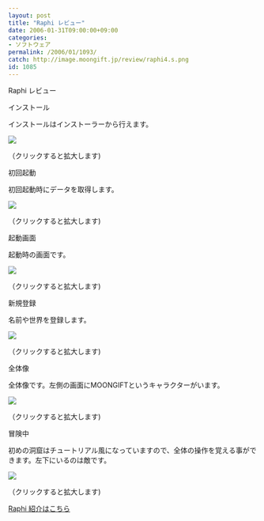 ```yaml
---
layout: post
title: "Raphi レビュー"
date: 2006-01-31T09:00:00+09:00
categories:
- ソフトウェア
permalink: /2006/01/1093/
catch: http://image.moongift.jp/review/raphi4.s.png
id: 1085
---
```

Raphi レビュー  
<!--more-->

インストール

  

インストールはインストーラーから行えます。

  

[![](http://image.moongift.jp/review/raphi1.s.png)](http://image.moongift.jp/review/raphi1.png)  
  
（クリックすると拡大します)

  

初回起動

  

初回起動時にデータを取得します。

  

[![](http://image.moongift.jp/review/raphi2.s.png)](http://image.moongift.jp/review/raphi2.png)  
  
（クリックすると拡大します)

  

起動画面

  

起動時の画面です。

  

[![](http://image.moongift.jp/review/raphi3.s.png)](http://image.moongift.jp/review/raphi3.png)  
  
（クリックすると拡大します)

  

新規登録

  

名前や世界を登録します。

  

[![](http://image.moongift.jp/review/raphi4.s.png)](http://image.moongift.jp/review/raphi4.png)  
  
（クリックすると拡大します)

  

全体像

  

全体像です。左側の画面にMOONGIFTというキャラクターがいます。

  

[![](http://image.moongift.jp/review/raphi5.s.png)](http://image.moongift.jp/review/raphi5.png)  
  
（クリックすると拡大します)

  

冒険中

  

初めの洞窟はチュートリアル風になっていますので、全体の操作を覚える事ができます。左下にいるのは敵です。

  

[![](http://image.moongift.jp/review/raphi6.s.png)](http://image.moongift.jp/review/raphi6.png)  
  
（クリックすると拡大します)

  

[Raphi 紹介はこちら](http://fw.moongift.jp/intro/i-1075.html)

